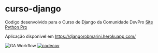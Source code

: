 # curso-django
Codigo desenvolvido para o Curso de Django da Comunidade DevPro [Site Python Pro](https://plataforma.dev.pro.br/)

Aplicação disponivel em https://djangorobmarini.herokuapp.com/

![GA Workflow](https://github.com/robbienroll/curso-django/actions/workflows/curso_django_ci/badge.svg)
[![codecov](https://codecov.io/gh/robbienroll/curso-django/branch/main/graph/badge.svg?token=25TVHFN4GB)](https://codecov.io/gh/robbienroll/curso-django)
